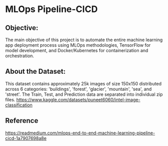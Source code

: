 # MLOps Pipeline-CICD

## Objective:
The main objective of this project is to automate the entire machine learning app deployment process using MLOps methodologies, TensorFlow for model development, and Docker/Kubernetes for containerization and orchestration. 

## About the Dataset:
This dataset contains approximately 25k images of size 150x150 distributed across 6 categories: 'buildings', 'forest', 'glacier', 'mountain', 'sea', and 'street'. The Train, Test, and Prediction data are separated into individual zip files.
https://www.kaggle.com/datasets/puneet6060/intel-image-classification

## Reference
https://readmedium.com/mlops-end-to-end-machine-learning-pipeline-cicd-1a7907698a8e
